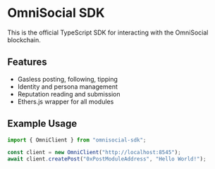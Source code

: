 # OmniSocial SDK

This is the official TypeScript SDK for interacting with the OmniSocial blockchain.

## Features

- Gasless posting, following, tipping
- Identity and persona management
- Reputation reading and submission
- Ethers.js wrapper for all modules

## Example Usage

```ts
import { OmniClient } from "omnisocial-sdk";

const client = new OmniClient("http://localhost:8545");
await client.createPost("0xPostModuleAddress", "Hello World!");
```
